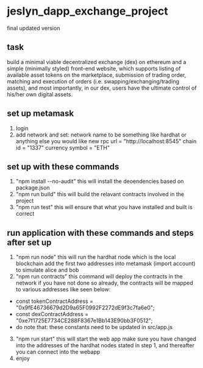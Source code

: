 # jeslyn_dapp_exchange_project
final updated version

## task
build a minimal viable decentralized exchange (dex) on ethereum and a simple (minimally styled) front-end website, which supports listing of available asset tokens on the marketplace, submission of trading order, matching and execution of orders (i.e. swapping/exchanging/trading assets), and most importantly, in our dex, users have the ultimate control of his/her own digital assets.

## set up metamask
1. login
2. add network and set:
network name to be something like hardhat or anything else you would like
new rpc url = "http://localhost:8545"
chain id = "1337"
currency symbol = "ETH"

## set up with these commands
1. "npm install --no-audit"
this will install the deoendencies based on package.json
2. "npm run build"
this will build the relavant contracts involved in the project
3. "npm run test"
this will ensure that what you have installed and built is correct

## run application with these commands and steps after set up
1. "npm run node"
this will run the hardhat node which is the local blockchain
add the first two addresses into metamask (import account) to simulate alice and bob
2. "npm run contracts"
this command will deploy the contracts in the network if you have not done so already, the contracts will be mapped to various addresses like seen below:
- const tokenContractAddress = "0x9fE46736679d2D9a65F0992F2272dE9f3c7fa6e0";
- const dexContractAddress = "0xe7f1725E7734CE288F8367e1Bb143E90bb3F0512";
- do note that: these constants need to be updated in src/app.js
3. "npm run start"
this will start the web app
make sure you have changed into the addresses of the hardhat nodes stated in step 1, and thereafter you can connect into the webapp
4. enjoy
